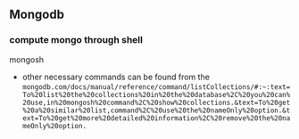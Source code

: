 ## Mongodb
### compute mongo through shell
mongosh
 - other necessary commands can be found from the `mongodb.com/docs/manual/reference/command/listCollections/#:~:text=To%20list%20the%20collections%20in%20the%20database%2C%20you%20can%20use,in%20mongosh%20command%2C%20show%20collections.&text=To%20get%20a%20similar%20list,command%2C%20use%20the%20nameOnly%20option.&text=To%20get%20more%20detailed%20information%2C%20remove%20the%20nameOnly%20option.`